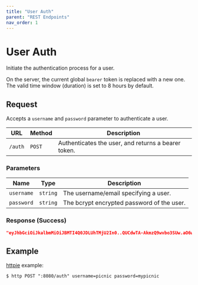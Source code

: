 ```yaml
---
title: "User Auth"
parent: "REST Endpoints"
nav_order: 1
---
```


# User Auth

Initiate the authentication process for a user.

On the server, the current global `bearer` token is replaced with a new one.\
The valid time window (duration) is set to 8 hours by default.

## Request

Accepts a `username` and `password` parameter to authenticate a user.

| URL     | Method | Description                                         |
| ------- | ------ | --------------------------------------------------- |
| `/auth` | `POST` | Authenticates the user, and returns a bearer token. |

### Parameters

| Name       | Type     | Description                                |
| ---------- | -------- | ------------------------------------------ |
| `username` | `string` | The username/email specifying a user.      |
| `password` | `string` | The bcrypt encrypted password of the user. |

### Response (Success)

```json
"eyJhbGciOiJkalbmMiOiJBMTI4Q0JDLUhTMjU2In0..QUCdwTA-AkmzQ9wvbo3SUw.aO6wF-abc_a-X0Ovb1I5XqFd2YtoRk61ZEzXcwZSW1R_UVF12IgYMg"
```

## Example

[httpie](https://httpie.io) example:

```http
$ http POST ":8080/auth" username=picnic password=mypicnic
```
